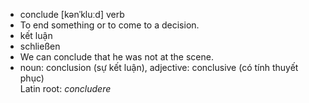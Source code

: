 - conclude	[kənˈkluːd]	verb	
- To end something or to come to a decision.
- kết luận
- schließen
- We can conclude that he was not at the scene.
- noun: conclusion (sự kết luận), adjective: conclusive (có tính thuyết phục)	
Latin root: *concludere*